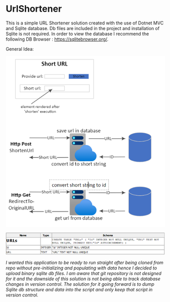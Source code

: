 # UrlShortener

This is a simple URL Shortener solution created with the use of Dotnet MVC and Sqlite database. Db files are included in the project and installation of Sqlite is not required. In order to view the database I recommend the following DB Browser : https://sqlitebrowser.org/. 

General Idea:

![Diagram](UrlShortener/wwwroot/images/diagram.PNG)

![Table](UrlShortener/wwwroot/images/table.PNG)

*I wanted this application to be ready to run straight after being cloned from repo without pre-initializing and populating with data hence I decided to upload binary sqlite db files. I am aware that git repository is not designed for it and the downside of this solution is not being able to track database changes in version control. The solution for it going forward is to dump Sqlite db structure and data into the script and only keep that script in version control.*